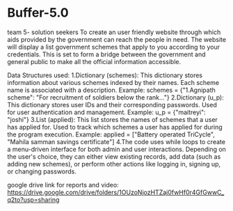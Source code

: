 # Buffer-5.0
team 5- solution seekers
To create an user friendly website through which aids provided by the government can reach the people in need. The website will display a list government schemes that apply to you according to your credentials. This is set to form a bridge between the government and general public to make all the official information accessible.

Data Structures used:
1.Dictionary (schemes):
This dictionary stores information about various schemes indexed by their names.
Each scheme name is associated with a description.
Example: schemes = {"1.Agnipath scheme": "For recruitment of soldiers below the rank..."}
2.Dictionary (u_p):
This dictionary stores user IDs and their corresponding passwords.
Used for user authentication and management.
Example: u_p = {"maitreyi": "joshi"}
3.List (applied):
This list stores the names of schemes that a user has applied for.
Used to track which schemes a user has applied for during the program execution.
Example: applied = ["Battery operated TriCycle", "Mahila samman savings certificate"]
4.The code uses while loops to create a menu-driven interface for both admin and user interactions. Depending on the user's choice, they can either view existing records, add data (such as adding new schemes), or perform other actions like logging in, signing up, or changing passwords.

google drive link for reports and video:
https://drive.google.com/drive/folders/1OUzoNjozHTZaj0fwHf0r4GfGwwC_q2to?usp=sharing
